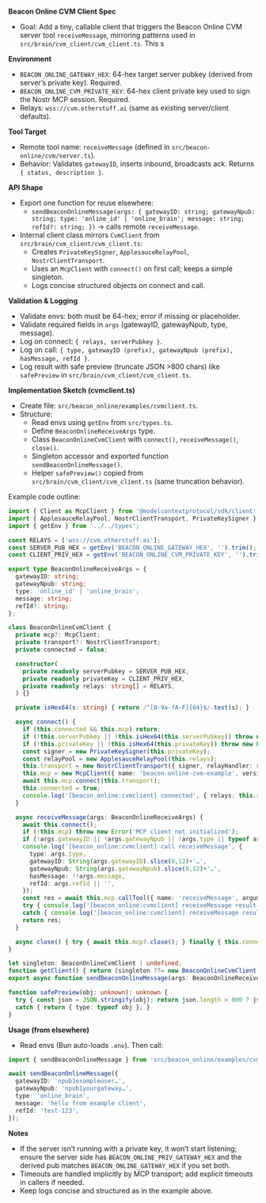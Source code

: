 **Beacon Online CVM Client Spec**

- Goal: Add a tiny, callable client that triggers the Beacon Online CVM server tool `receiveMessage`, mirroring patterns used in `src/brain/cvm_client/cvm_client.ts`. 
This s

**Environment**
- `BEACON_ONLINE_GATEWAY_HEX`: 64-hex target server pubkey (derived from server’s private key). Required.
- `BEACON_ONLINE_CVM_PRIVATE_KEY`: 64-hex client private key used to sign the Nostr MCP session. Required.
- Relays: `wss://cvm.otherstuff.ai` (same as existing server/client defaults).

**Tool Target**
- Remote tool name: `receiveMessage` (defined in `src/beacon-online/cvm/server.ts`).
- Behavior: Validates `gatewayID`, inserts inbound, broadcasts ack. Returns `{ status, description }`.

**API Shape**
- Export one function for reuse elsewhere:
  - `sendBeaconOnlineMessage(args: { gatewayID: string; gatewayNpub: string; type: 'online_id' | 'online_brain'; message: string; refId?: string; })` → calls remote `receiveMessage`.
- Internal client class mirrors `CvmClient` from `src/brain/cvm_client/cvm_client.ts`:
  - Creates `PrivateKeySigner`, `ApplesauceRelayPool`, `NostrClientTransport`.
  - Uses an `McpClient` with `connect()` on first call; keeps a simple singleton.
  - Logs concise structured objects on connect and call.

**Validation & Logging**
- Validate envs: both must be 64-hex; error if missing or placeholder.
- Validate required fields in `args` (gatewayID, gatewayNpub, type, message).
- Log on connect: `{ relays, serverPubkey }`.
- Log on call: `{ type, gatewayID (prefix), gatewayNpub (prefix), hasMessage, refId }`.
- Log result with safe preview (truncate JSON >800 chars) like `safePreview` in `src/brain/cvm_client/cvm_client.ts`.

**Implementation Sketch (cvmclient.ts)**
- Create file: `src/beacon_online/examples/cvmclient.ts`.
- Structure:
  - Read envs using `getEnv` from `src/types.ts`.
  - Define `BeaconOnlineReceiveArgs` type.
  - Class `BeaconOnlineCvmClient` with `connect()`, `receiveMessage()`, `close()`.
  - Singleton accessor and exported function `sendBeaconOnlineMessage()`.
  - Helper `safePreview()` copied from `src/brain/cvm_client/cvm_client.ts` (same truncation behavior).

Example code outline:

```ts
import { Client as McpClient } from '@modelcontextprotocol/sdk/client';
import { ApplesauceRelayPool, NostrClientTransport, PrivateKeySigner } from '@contextvm/sdk';
import { getEnv } from '../../types';

const RELAYS = ['wss://cvm.otherstuff.ai'];
const SERVER_PUB_HEX = getEnv('BEACON_ONLINE_GATEWAY_HEX', '').trim();
const CLIENT_PRIV_HEX = getEnv('BEACON_ONLINE_CVM_PRIVATE_KEY', '').trim();

export type BeaconOnlineReceiveArgs = {
  gatewayID: string;
  gatewayNpub: string;
  type: 'online_id' | 'online_brain';
  message: string;
  refId?: string;
};

class BeaconOnlineCvmClient {
  private mcp?: McpClient;
  private transport?: NostrClientTransport;
  private connected = false;

  constructor(
    private readonly serverPubkey = SERVER_PUB_HEX,
    private readonly privateKey = CLIENT_PRIV_HEX,
    private readonly relays: string[] = RELAYS,
  ) {}

  private isHex64(s: string) { return /^[0-9a-fA-F]{64}$/.test(s); }

  async connect() {
    if (this.connected && this.mcp) return;
    if (!this.serverPubkey || !this.isHex64(this.serverPubkey)) throw new Error('BEACON_ONLINE_GATEWAY_HEX must be 64-hex');
    if (!this.privateKey || !this.isHex64(this.privateKey)) throw new Error('BEACON_ONLINE_CVM_PRIVATE_KEY must be 64-hex');
    const signer = new PrivateKeySigner(this.privateKey);
    const relayPool = new ApplesauceRelayPool(this.relays);
    this.transport = new NostrClientTransport({ signer, relayHandler: relayPool, serverPubkey: this.serverPubkey });
    this.mcp = new McpClient({ name: 'beacon-online-cvm-example', version: '1.0.0' });
    await this.mcp.connect(this.transport);
    this.connected = true;
    console.log('[beacon_online:cvmclient] connected', { relays: this.relays, serverPubkey: this.serverPubkey.slice(0,8)+'…' });
  }

  async receiveMessage(args: BeaconOnlineReceiveArgs) {
    await this.connect();
    if (!this.mcp) throw new Error('MCP client not initialized');
    if (!args.gatewayID || !args.gatewayNpub || !args.type || typeof args.message !== 'string') throw new Error('receiveMessage: missing required fields');
    console.log('[beacon_online:cvmclient] call receiveMessage', {
      type: args.type,
      gatewayID: String(args.gatewayID).slice(0,12)+'…',
      gatewayNpub: String(args.gatewayNpub).slice(0,12)+'…',
      hasMessage: !!args.message,
      refId: args.refId || '',
    });
    const res = await this.mcp.callTool({ name: 'receiveMessage', arguments: args });
    try { console.log('[beacon_online:cvmclient] receiveMessage result', { status: 'ok', preview: safePreview(res) }); }
    catch { console.log('[beacon_online:cvmclient] receiveMessage result (unserializable)'); }
    return res;
  }

  async close() { try { await this.mcp?.close(); } finally { this.connected = false; this.transport = undefined; this.mcp = undefined; } }
}

let singleton: BeaconOnlineCvmClient | undefined;
function getClient() { return (singleton ??= new BeaconOnlineCvmClient()); }
export async function sendBeaconOnlineMessage(args: BeaconOnlineReceiveArgs) { return getClient().receiveMessage(args); }

function safePreview(obj: unknown): unknown {
  try { const json = JSON.stringify(obj); return json.length > 800 ? json.slice(0,800)+'…' : json; }
  catch { return { type: typeof obj }; }
}
```

**Usage (from elsewhere)**
- Read envs (Bun auto-loads `.env`). Then call:

```ts
import { sendBeaconOnlineMessage } from 'src/beacon_online/examples/cvmclient.ts';

await sendBeaconOnlineMessage({
  gatewayID: 'npub1exampleuser…',
  gatewayNpub: 'npub1yourgateway…',
  type: 'online_brain',
  message: 'hello from example client',
  refId: 'test-123',
});
```

**Notes**
- If the server isn’t running with a private key, it won’t start listening; ensure the server side has `BEACON_ONLINE_PRIV_GATEWAY_HEX` and the derived pub matches `BEACON_ONLINE_GATEWAY_HEX` if you set both.
- Timeouts are handled implicitly by MCP transport; add explicit timeouts in callers if needed.
- Keep logs concise and structured as in the example above.

